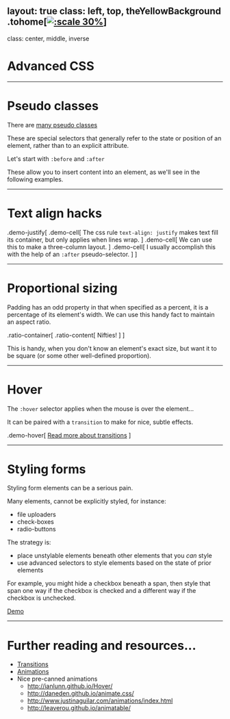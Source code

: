 layout: true
class: left, top, theYellowBackground
.tohome[[![:scale 30%](/images/home-icon.png "home")](http://levpoem.co.il)]
---
class: center, middle, inverse

# Advanced CSS

---

# Pseudo classes

There are [many pseudo classes](https://developer.mozilla.org/en-US/docs/Web/CSS/Pseudo-classes)

These are special selectors that generally refer to the state or position of
an element, rather than to an explicit attribute.

Let's start with `:before` and `:after`

These allow you to insert content into an element, as we'll see in the
following examples.

---

# Text align hacks

.demo-justify[
  .demo-cell[
    The css rule `text-align: justify`
    makes text fill its container, but
    only applies when lines wrap.
  ]
  .demo-cell[
    We can use this to make a three-column layout.
  ]
  .demo-cell[
    I usually accomplish this with the help of an `:after` pseudo-selector.
  ]
]

---

# Proportional sizing

Padding has an odd property in that when specified as a percent, it is a
percentage of its element's width. We can use this handy fact to maintain
an aspect ratio.

.ratio-container[
  .ratio-content[
    Nifties!
  ]
]

This is handy, when you don't know an element's exact size, but want it to
be square (or some other well-defined proportion).

---

# Hover

The `:hover` selector applies when the mouse is over the element...

It can be paired with a `transition` to make for nice, subtle effects.

.demo-hover[
  [Read more about transitions](https://css-tricks.com/almanac/properties/t/transition/)
]

---

# Styling forms

Styling form elements can be a serious pain.

Many elements, cannot be explicitly styled, for instance:

- file uploaders
- check-boxes
- radio-buttons

The strategy is:

- place unstylable elements beneath other elements that you *can*
style
- use advanced selectors to style elements based on the state of prior elements

For example, you might hide a checkbox beneath a span, then style that span
one way if the checkbox is checked and a different way if the checkbox is
unchecked.

[Demo](http://jsbin.com/yohelu/2/edit)


---

# Further reading and resources...

- [Transitions](https://css-tricks.com/almanac/properties/t/transition/)
- [Animations](https://css-tricks.com/css-animation-tricks/)
- Nice pre-canned animations
  - http://ianlunn.github.io/Hover/
  - http://daneden.github.io/animate.css/
  - http://www.justinaguilar.com/animations/index.html
  - http://leaverou.github.io/animatable/
